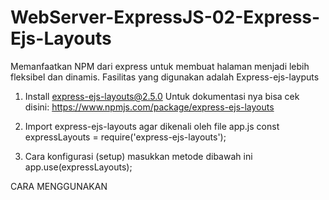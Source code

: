 # WebServer-ExpressJS-02-Express-Ejs-Layouts
Memanfaatkan NPM dari express untuk membuat halaman menjadi lebih fleksibel dan dinamis. Fasilitas yang digunakan adalah Express-ejs-layputs

1. Install express-ejs-layouts@2.5.0
    Untuk dokumentasi nya bisa cek disini:
    https://www.npmjs.com/package/express-ejs-layouts

2. Import express-ejs-layouts agar dikenali oleh file app.js
    const expressLayouts = require('express-ejs-layouts');
3. Cara konfigurasi (setup)
    masukkan metode dibawah ini
    app.use(expressLayouts);

CARA MENGGUNAKAN
